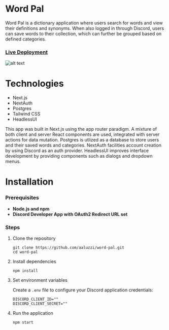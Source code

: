# Word Pal
Word Pal is a dictionary application where users search for words and view their definitions and synonyms. When also logged in through Discord, users can save words to their collection, which can further be grouped based on defined categories.

### [Live Deployment](https://wordpal.vercel.app)

![alt text](https://austinaluzzi.com/assets/images/dictionary.png "Demo Search")

# Technologies
- Next.js
- NextAuth
- Postgres
- Tailwind CSS
- HeadlessUI

This app was built in Next.js using the app router paradigm. A mixture of both client and server React components are used, integrated with server actions for data mutation. Postgres is utlized as a database to store users and their saved words and categories. NextAuth facilities account creation by using Discord as an auth provider. HeadlessUI improves interface development by providing components such as dialogs and dropdown menus.

# Installation

### Prerequisites
- **Node.js and npm**
- **Discord Developer App with OAuth2 Redirect URL set**

### Steps

1. Clone the repository
    ```
    git clone https://github.com/aaluzzi/word-pal.git
    cd word-pal
    ```

2. Install dependencies
    ```
    npm install
    ```

3. Set environment variables

    Create a `.env` file to configure your Discord application credentials:
    ```
    DISCORD_CLIENT_ID=""
    DISCORD_CLIENT_SECRET=""
    ```
4. Run the application
    ```
    npm start
    ```
